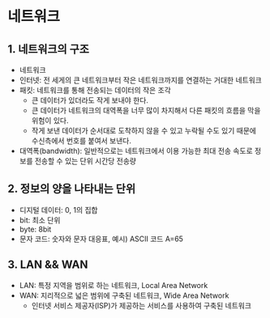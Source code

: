 # 네트워크
## 1. 네트워크의 구조
- 네트워크
- 인터넷: 전 세게의 큰 네트워크부터 작은 네트워크까지를 연결하는 거대한 네트워크
- 패킷: 네트워크를 통해 전송되는 데이터의 작은 조각
    - 큰 데이터가 있더라도 작게 보내야 한다.
    - 큰 데이터가 네트워크의 대역폭을 너무 많이 차지해서 다른 패킷의 흐름을 막을 위험이 있다.
    - 작게 보낸 데이터가 순서대로 도착하지 않을 수 있고 누락될 수도 있기 때문에 수신측에서 번호를 붙여서 보낸다.
- 대역폭(bandwidth): 일반적으로는 네트워크에서 이용 가능한 최대 전송 속도로 정보를 전송할 수 있는 단위 시간당 전송량

## 2. 정보의 양을 나타내는 단위
- 디지털 데이터: 0, 1의 집합
- bit: 최소 단위
- byte: 8bit
- 문자 코드: 숫자와 문자 대응표, 예시) ASCII 코드 A=65

## 3. LAN && WAN
- LAN: 특정 지역을 범위로 하는 네트워크, Local Area Network
- WAN: 지리적으로 넓은 범위에 구축된 네트워크, Wide Area Network
    - 인터넷 서비스 제공자(ISP)가 제공하는 서비스를 사용하여 구축된 네트워크 